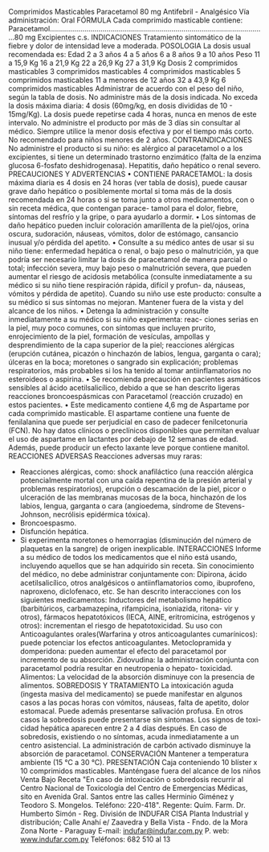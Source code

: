Comprimidos  Masticables
Paracetamol  80  mg
Antifebril  -  Analgésico
Vía  administración:  Oral
FÓRMULA
Cada comprimido masticable contiene:
Paracetamol…………………………………………..................................................………80 mg
Excipientes c.s.
INDICACIONES
Tratamiento sintomático de la fiebre y dolor de intensidad leve a moderada.
POSOLOGIA
La dosis usual recomendada es:
Edad
2 a 3 años
4 a 5 años
6 a 8 años
9 a 10 años
Peso
11 a 15,9 Kg
16 a 21,9 Kg
22 a 26,9 Kg
27 a 31,9 Kg
Dosis
2 comprimidos masticables
3 comprimidos masticables
4 comprimidos masticables
5 comprimidos masticables
11 a menores de 12 años
32 a 43,9 Kg
6 comprimidos masticables
Administrar  de  acuerdo  con  el  peso  del  niño,  según  la  tabla  de  dosis.  No  administre  más  de  la 
dosis indicada.
No exceda la dosis máxima diaria: 4 dosis (60mg/kg, en dosis divididas de 10 - 15mg/Kg). La dosis 
puede repetirse cada 4 horas, nunca en menos de este intervalo.
No administre el producto por más de 3 días sin consultar al médico.
Siempre utilice la menor dosis efectiva y por el tiempo más corto.
No recomendado para niños menores de 2 años.
CONTRAINDICACIONES
No  administre  el  producto  si  su  niño:  es  alérgico  al  paracetamol  o  a  los  excipientes,  si  tiene  un 
determinado trastorno enzimático (falta de la enzima glucosa 6-fosfato deshidrogenasa). Hepatitis, 
daño hepático o renal severo.
PRECAUCIONES Y ADVERTENCIAS
• CONTIENE PARACETAMOL: la dosis máxima diaria es 4 dosis en 24 horas (ver tabla de dosis), 
puede causar grave daño hepático o posiblemente mortal si toma más de la dosis recomendada en 
24 horas o si se toma junto a otros medicamentos, con o sin receta médica, que contengan parace-
tamol para el dolor, fiebre, síntomas del resfrío y la gripe, o para ayudarlo a dormir.
• Los síntomas de daño hepático pueden incluir coloración amarillenta de la piel/ojos, orina oscura, 
sudoración, náuseas, vómitos, dolor de estómago, cansancio inusual y/o pérdida del apetito.
• Consulte a su médico antes de usar si su niño tiene: enfermedad hepática o renal, o bajo peso o 
malnutrición, ya que podría ser necesario limitar la dosis de paracetamol de manera parcial o total; 
infección severa, muy bajo peso o malnutrición severa, que pueden aumentar el riesgo de acidosis 
metabólica (consulte inmediatamente a su médico si su niño tiene respiración rápida, difícil y profun-
da, náuseas, vómitos y pérdida de apetito). Cuando su niño use este producto: consulte a su médico 
si sus síntomas no mejoran. Mantener fuera de la vista y del alcance de los niños.
• Detenga la administración y consulte inmediatamente a su médico si su niño experimenta: reac-
ciones serias en la piel, muy poco comunes, con síntomas que incluyen prurito, enrojecimiento de la 
piel, formación de vesículas, ampollas y desprendimiento de la capa superior de la piel; reacciones 
alérgicas (erupción cutánea, picazón o hinchazón de labios, lengua, garganta o cara); úlceras en la 
boca; moretones o sangrado sin explicación; problemas respiratorios, más probables si los ha tenido 
al tomar antiinflamatorios no esteroideos o aspirina.
•  Se  recomienda  precaución  en  pacientes  asmáticos  sensibles  al  ácido  acetilsalicílico,  debido  a 
que se han descrito ligeras reacciones broncoespásmicas con Paracetamol (reacción cruzado) en 
estos pacientes.
• Este medicamento contiene 4,6 mg de Aspartame por cada comprimido masticable. El aspartame 
contiene  una  fuente  de  fenilalanina  que  puede  ser  perjudicial  en  caso  de  padecer  fenilcetonuria 
(FCN). No hay datos clínicos o preclínicos disponibles que permitan evaluar el uso de aspartame 
en lactantes por debajo de 12 semanas de edad. Además, puede producir un efecto laxante leve 
porque contiene manitol.
REACCIONES ADVERSAS
Reacciones adversas muy raras: 
- Reacciones alérgicas, como: shock anafiláctico (una reacción alérgica potencialmente mortal con 
una caída repentina de la presión arterial y problemas respiratorios), erupción o descamación de 
la piel, picor o ulceración de las membranas mucosas de la boca, hinchazón de los labios, lengua, 
garganta o cara (angioedema, síndrome de Stevens-Johnson, necrólisis epidérmica tóxica).
- Broncoespasmo.
- Disfunción hepática.
- Si experimenta moretones o hemorragias (disminución del número de plaquetas en la sangre) de 
origen inexplicable.
INTERACCIONES
Informe a su médico de todos los medicamentos que el niño está usando, incluyendo aquellos que 
se han adquirido sin receta. Sin conocimiento del médico, no debe administrar conjuntamente con: 
Dipirona, ácido acetilsalicílico, otros analgésicos o antiinflamatorios como, ibuprofeno, naproxeno, 
diclofenaco, etc.
Se han descrito interacciones con los siguientes medicamentos:
Inductores  del  metabolismo  hepático  (barbitúricos,  carbamazepina,  rifampicina,  isoniazida,  ritona-
vir y otros), fármacos hepatotóxicos (IECA, AINE, eritromicina, estrógenos y otros): incrementan el 
riesgo de hepatotoxicidad.
Su uso con Anticoagulantes orales(Warfarina y otros anticoagulantes cumarínicos): puede potenciar 
los efectos anticoagulantes.
Metoclopramida y domperidona: pueden aumentar el efecto del paracetamol por incremento de su 
absorción.
Zidovudina:  la  administración  conjunta  con  paracetamol  podría  resultar  en  neutropenia  o  hepato-
toxicidad.
Alimentos: La velocidad de la absorción disminuye con la presencia de alimentos.
SOBREDOSIS Y TRATAMIENTO
La intoxicación aguda (ingesta masiva del medicamento) se puede manifestar en algunos casos a 
las pocas horas con vómitos, náuseas, falta de apetito, dolor estomacal. Puede además presentarse 
salivación profusa. En otros casos la sobredosis puede presentarse sin síntomas. Los signos de toxi-
cidad hepática aparecen entre 2 a 4 días después. En caso de sobredosis, existiendo o no síntomas, 
acuda inmediatamente a un centro asistencial. La administración de carbón activado disminuye la 
absorción de paracetamol.
CONSERVACIÓN
Mantener a temperatura ambiente (15 °C a 30 °C).
PRESENTACIÓN
Caja conteniendo 10 blíster x 10 comprimidos masticables.
Manténgase  fuera  del  alcance  de  los  niños
Venta  Bajo  Receta
"En  caso  de  intoxicación  o  sobredosis  recurrir  al  Centro  Nacional  de  Toxicología 
del  Centro  de  Emergencias  Médicas,  sito  en  Avenida  Gral.  Santos  entre  las  calles 
Herminio  Giménez  y  Teodoro  S.  Mongelos.  Teléfono:  220-418".
Regente: Quím. Farm.
Dr. Humberto Simón - Reg. 
División de INDUFAR CISA
Planta Industrial y distribución;
Calle Anahí e/ Zaavedra y 
Bella Vista - Fndo. de la Mora
Zona Norte - Paraguay
E-mail: indufar@indufar.com.py
P. web: www.indufar.com.py
Teléfonos: 682 510 al 13                       